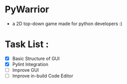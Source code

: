 # PyWarrior
- a 2D top-down game made for python developers :)

# Task List :
- [x] Basic Structure of GUI
- [x] Pylint Integration
- [ ] Improve GUI
- [ ] Improve in-build Code Editor
